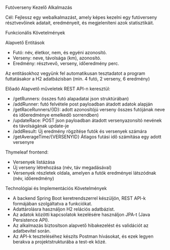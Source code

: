 Futóverseny Kezelő Alkalmazás

Cél: Fejlessz egy webalkalmazást, amely képes kezelni egy futóverseny résztvevőinek adatait, eredményeit, és megjeleníteni azok statisztikáit. 

Funkcionális Követelmények

Alapvető Entitások

* Futó: név, életkor, nem, és egyéni azonosító. 
* Verseny: neve, távolsága (km), azonosító.
* Eredmény: résztvevő, verseny, időeredmény perc.

Az entitásokhoz vegyünk fel automatikusan tesztadatot a program futtatásakor a H2 adatbázisban (min. 4 futó, 2 verseny, 6 eredmény)

Előadó Alapvető műveletek REST API-n keresztül:

* /getRunners: összes futó alapadatai json struktúrában)
* /addRunner: futó felvétele post payloadban átadott adatok alapján
* /getRaceRunners/{ID}: adott azonosítójú verseny összes futójának neve és időeredménye emelkedő sorrendben)
* /updateRace: POST json payloadban átadott versenyazonsító nevének és távolságának update-je
* /addResult: Új eredmény rögzítése futók és versenyek számára
* /getAverageTime/{VERSENYID} Átlagos futási idő számítása egy adott versenyre

Thymeleaf frontend: 

* Versenyek listázása
* Új verseny létrehozása (név, táv megadásával)
* Versenyek részletek oldala, amelyen a futók eredményei látszódnak (név, időeredmény)

Technológiai és Implementációs Követelmények

* A backend Spring Boot keretrendszerrel készüljön, REST API-k formájában szolgáltatva a funkciókat.
* Adattárolásra használjon H2 relációs adatbázist.
* Az adatok közötti kapcsolatok kezelésére használjon JPA-t (Java Persistence API).
* Az alkalmazás biztosítson alapvető hibakezelést és validációt az adatbevitel során.
* Az API-k teszteléséhez készíts Postman hívásokat, és ezek legyen berakva a projektstrukturába a test-ek közé.

